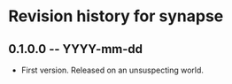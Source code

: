 # Revision history for synapse

## 0.1.0.0 -- YYYY-mm-dd

* First version. Released on an unsuspecting world.
